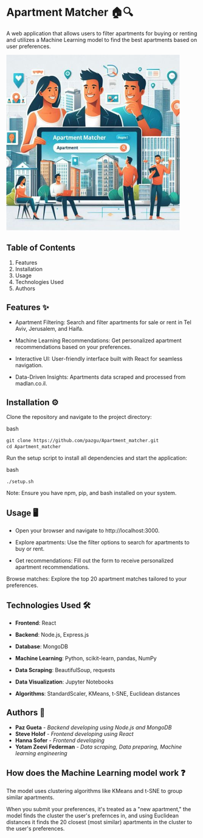 # Apartment Matcher 🏠🔍

A web application that allows users to filter apartments for buying or renting and utilizes a Machine Learning model to find the best apartments based on user preferences.

![<img src="frontend/src/assets/IdeaImg.JPG" width="25" height="25"/>](frontend/src/assets/IdeaImg.JPG)

## Table of Contents
1. Features
2. Installation
3. Usage
4. Technologies Used
5. Authors

## Features ✨
* Apartment Filtering: Search and filter apartments for sale or rent in Tel Aviv, Jerusalem, and Haifa.

* Machine Learning Recommendations: Get personalized apartment recommendations based on your preferences.

* Interactive UI: User-friendly interface built with React for seamless navigation.

* Data-Driven Insights: Apartments data scraped and processed from madlan.co.il.

## Installation ⚙️
Clone the repository and navigate to the project directory:

bash
```
git clone https://github.com/pazgu/Apartment_matcher.git
cd Apartment_matcher
```

Run the setup script to install all dependencies and start the application:

bash
```
./setup.sh
```

Note: Ensure you have npm, pip, and bash installed on your system.

## Usage 🖥️
* Open your browser and navigate to http://localhost:3000.

* Explore apartments: Use the filter options to search for apartments to buy or rent.

* Get recommendations: Fill out the form to receive personalized apartment recommendations.


Browse matches: Explore the top 20 apartment matches tailored to your preferences.

## Technologies Used 🛠️
* **Frontend**: React

* **Backend**: Node.js, Express.js

* **Database**: MongoDB

* **Machine Learning**: Python, scikit-learn, pandas, NumPy

* **Data Scraping**: BeautifulSoup, requests

* **Data Visualization**: Jupyter Notebooks

* **Algorithms**: StandardScaler, KMeans, t-SNE, Euclidean distances

## Authors 📝
* **Paz Gueta** - *Backend developing using Node.js and MongoDB*
* **Steve Holof** - *Frontend developing using React*
* **Hanna Sofer** - *Frontend developing*
* **Yotam Zeevi Federman** - *Data scraping, Data preparing, Machine learning engineering*

## How does the Machine Learning model work ❓
The model uses clustering algorithms like KMeans and t-SNE to group similar apartments. 

When you submit your preferences, it's treated as a "new apartment," the model finds the cluster the user's prefernces in, and using Euclidean distances it finds the 20 closest (most similar) apartments in the cluster to the user's preferences.
